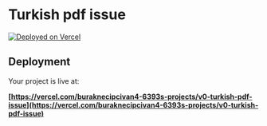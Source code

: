 # Turkish pdf issue

[![Deployed on Vercel](https://img.shields.io/badge/Deployed%20on-Vercel-black?style=for-the-badge&logo=vercel)](https://vercel.com/buraknecipcivan4-6393s-projects/v0-turkish-pdf-issue)

## Deployment

Your project is live at:

**[https://vercel.com/buraknecipcivan4-6393s-projects/v0-turkish-pdf-issue](https://vercel.com/buraknecipcivan4-6393s-projects/v0-turkish-pdf-issue)**

